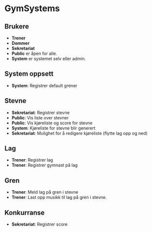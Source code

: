 # GymSystems #

## Brukere ##

* **Trener**
* **Dommer**
* **Sekretariat**
* **Public** er åpen for alle. 
* **System** er systemet selv eller admin.

## System oppsett ##
* **System**:      Registrer default grener

## Stevne ##

* **Sekretariat**: Registrer stevne 
* **Public**:      Vis liste over stevner
* **Public**:      Vis kjøreliste og score for stevne
* **System**:      Kjøreliste for stevne blir generert
* **Sekretariat**: Mulighet for å redigere kjøreliste (flytte lag opp og ned)

## Lag ##

* **Trener**:      Registrer lag
* **Trener**:      Registrer gymnast på lag

## Gren ##

* **Trener**:      Meld lag på gren i stevne
* **Trener**:      Last opp musikk til lag på gren i stevne.

## Konkurranse ##

* **Sekretariat**: Registrer score